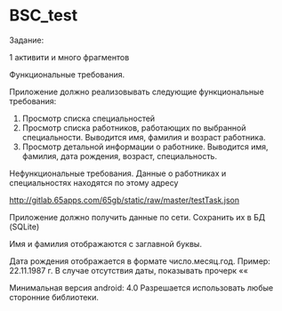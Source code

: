 # BSC_test

Задание:

1 активити и много фрагментов

Функциональные требования.

Приложение должно реализовывать следующие функциональные требования:

1. Просмотр списка специальностей
2. Просмотр списка работников, работающих по выбранной специальности.
Выводится имя, фамилия и возраст работника.
3. Просмотр детальной информации о работнике.
Выводится имя, фамилия, дата рождения, возраст, специальность.

Нефункциональные требования.
Данные о работниках и специальностях находятся по этому адресу

http://gitlab.65apps.com/65gb/static/raw/master/testTask.json

Приложение должно получить данные по сети. Сохранить их в БД (SQLite)

Имя и фамилия отображаются с заглавной буквы.

Дата рождения отображается в формате число.месяц.год. Пример: 22.11.1987 г.
В случае отсутствия даты, показывать прочерк «­«

Минимальная версия android: 4.0
Разрешается использовать любые сторонние библиотеки.
 
